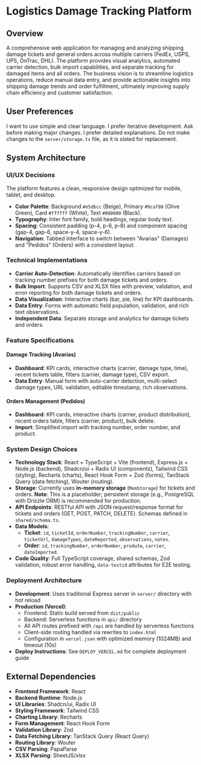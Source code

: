 # Logistics Damage Tracking Platform

## Overview
A comprehensive web application for managing and analyzing shipping damage tickets and general orders across multiple carriers (FedEx, USPS, UPS, OnTrac, DHL). The platform provides visual analytics, automated carrier detection, bulk import capabilities, and separate tracking for damaged items and all orders. The business vision is to streamline logistics operations, reduce manual data entry, and provide actionable insights into shipping damage trends and order fulfillment, ultimately improving supply chain efficiency and customer satisfaction.

## User Preferences
I want to use simple and clear language. I prefer iterative development. Ask before making major changes. I prefer detailed explanations. Do not make changes to the `server/storage.ts` file, as it is slated for replacement.

## System Architecture

### UI/UX Decisions
The platform features a clean, responsive design optimized for mobile, tablet, and desktop.
- **Color Palette**: Background `#e5dbcc` (Beige), Primary `#9caf88` (Olive Green), Card `#ffffff` (White), Text `#000000` (Black).
- **Typography**: Inter font family, bold headings, regular body text.
- **Spacing**: Consistent padding (p-4, p-6, p-8) and component spacing (gap-4, gap-6, space-y-4, space-y-6).
- **Navigation**: Tabbed interface to switch between "Avarias" (Damages) and "Pedidos" (Orders) with a consistent layout.

### Technical Implementations
- **Carrier Auto-Detection**: Automatically identifies carriers based on tracking number prefixes for both damage tickets and orders.
- **Bulk Import**: Supports CSV and XLSX files with preview, validation, and error reporting for both damage tickets and orders.
- **Data Visualization**: Interactive charts (bar, pie, line) for KPI dashboards.
- **Data Entry**: Forms with automatic field population, validation, and rich text observations.
- **Independent Data**: Separate storage and analytics for damage tickets and orders.

### Feature Specifications

#### Damage Tracking (Avarias)
- **Dashboard**: KPI cards, interactive charts (carrier, damage type, time), recent tickets table, filters (carrier, damage type), CSV export.
- **Data Entry**: Manual form with auto-carrier detection, multi-select damage types, URL validation, editable timestamp, rich observations.

#### Orders Management (Pedidos)
- **Dashboard**: KPI cards, interactive charts (carrier, product distribution), recent orders table, filters (carrier, product), bulk delete.
- **Import**: Simplified import with tracking number, order number, and product.

### System Design Choices
- **Technology Stack**: React + TypeScript + Vite (frontend), Express.js + Node.js (backend), Shadcn/ui + Radix UI (components), Tailwind CSS (styling), Recharts (charts), React Hook Form + Zod (forms), TanStack Query (data fetching), Wouter (routing).
- **Storage**: Currently uses **in-memory storage** (`MemStorage`) for tickets and orders. **Note**: This is a placeholder; persistent storage (e.g., PostgreSQL with Drizzle ORM) is recommended for production.
- **API Endpoints**: RESTful API with JSON request/response format for tickets and orders (GET, POST, PATCH, DELETE). Schemas defined in `shared/schema.ts`.
- **Data Models**:
    - **Ticket**: `id`, `ticketId`, `orderNumber`, `trackingNumber`, `carrier`, `ticketUrl`, `damageTypes`, `dateReported`, `observations`, `notes`.
    - **Order**: `id`, `trackingNumber`, `orderNumber`, `produto`, `carrier`, `dateImported`.
- **Code Quality**: Full TypeScript coverage, shared schemas, Zod validation, robust error handling, `data-testid` attributes for E2E testing.

### Deployment Architecture
- **Development**: Uses traditional Express server in `server/` directory with hot reload
- **Production (Vercel)**: 
  - Frontend: Static build served from `dist/public`
  - Backend: Serverless functions in `api/` directory
  - All API routes prefixed with `/api` are handled by serverless functions
  - Client-side routing handled via rewrites to `index.html`
  - Configuration in `vercel.json` with optimized memory (1024MB) and timeout (10s)
- **Deploy Instructions**: See `DEPLOY_VERCEL.md` for complete deployment guide

## External Dependencies
- **Frontend Framework**: React
- **Backend Runtime**: Node.js
- **UI Libraries**: Shadcn/ui, Radix UI
- **Styling Framework**: Tailwind CSS
- **Charting Library**: Recharts
- **Form Management**: React Hook Form
- **Validation Library**: Zod
- **Data Fetching Library**: TanStack Query (React Query)
- **Routing Library**: Wouter
- **CSV Parsing**: PapaParse
- **XLSX Parsing**: SheetJS/xlsx